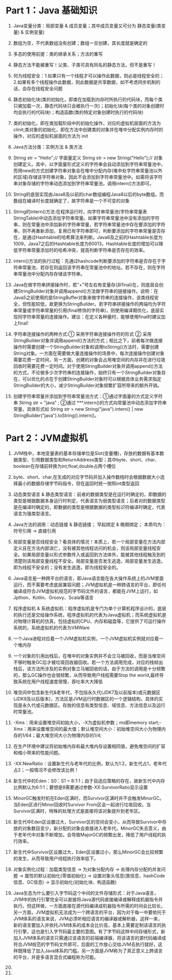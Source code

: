 # **Part 1：Java 基础知识**
1. Java变量分类：局部变量 & 成员变量；其中成员变量又可分为 静态变量(类变量) & 实例变量)

2. 数组为空，不代表数组没有创建；数组一旦创建，其长度就是确定的

3. 多态的使用前提：类的继承关系；方法的重写

4. 静态方法不能被重写！父类、子类可具有同名的静态方法，但不是重写！

5. 何为线程安全：1.如果只有一个线程才可以操作此数据，则必是线程安全的；2.如果有多个线程操作此数据，则此数据是共享数据，如不考虑同步机制的话，会存在线程安全问题

6. 静态初始化块(类的初始化，即类在加载到内存时所执行的代码块，而每个类只被加载一次，静态代码块只会被执行一次)；初始化块(每个类的对象创建时均会执行的代码块)；构造函数(类的特定对象创建时执行的代码块)

7. 类的初始化，即在类加载阶段中的初始化操作，对应的虚拟机层面的方法为 clinit;类对象的初始化，即在方法中创建类的对象并在堆中分配实例内存时的操作，对应的虚拟机层面的方法为 init

8. Java方法分类：实例方法 & 类方法

9. String str = "Hello";// 字面量定义  String str = new String("Hello");// 对象创建定义。其中，以字面量形式定义的字符串会自动添加到字符串常量池中，而用new的方式创建字符串对象会在堆中分配内存(堆中处字符串常量池以外的区域)存储该字符串对象，因此不会添加到字符串常量池中。如需将该字符串对象存储的字符串动态添加到字符串常量池，调用intern()方法即可。

10. String的底层实现由Java8及以前的char数组编程Java8以后的byte数组。而数组在编译时长度就确定了，故字符串是一个不可变的对象

11. String的intern()方法:在程序运行时，向字符串常量池(字符串常量表StringTable)中动态添加字符串常量。如果字符串常量池中没有添加的字符串，则在常量池中添加新的字符串常量，若字符串常量池中存在要添加的字符串，则不再重新添加，复用已有字符串即可，判断要添加的字符串常量是否存在，是通过Hashtable的哈希算法来判断。Java6及之前的Hashtable长度为1009，Java7之后的Hashtable长度为60013，Hashtable长度的增加可以降低字符串常量添加时的哈希冲突，提高判断字符串是否存在的效率。

12. intern()方法的执行过程：先通过hashcode判断要添加的字符串是否存在于字符串常量池，若存在则返回该字符串在常量池中的地址。若不存在，则在字符串常量池中分配内存存储该字符串。

13. Java在做字符串拼接操作时，若"+"号左右有变量存(非final)在，则底层会创建StringBuilder对象并调用append()方法做字符串的链接操作。说明：在Java5之前使用的是StringBuffer对象来做字符串的连接操作，该类线程安全，但性能较低，故更换为StringBuilder。若字符串拼接操作的两端均为字符串常量或字符串常量的引用(final修饰的字符串)，则使用编译期优化，底层实现同字符串常量的连接操作。建议：在定义各种量时，能够使用final时建议加上final!

14. 字符串连接操作的两种方式:① 采用字符串连接操作符的形式 ② 采用StringBuilder对象并调用append()方法的方式；相比之下，前者每次做连接操作时需要创建一个StringBuilder对象和调用toString()方法时，需要创建String对象。一方面在需要做大量连接操作的场景中，每次连接操作创建对象需要花费一定时间，另一方面，创建的对象会占用堆空间的内存并在进行垃圾回收时需要花费一定时间。对于使用StringBuilder对象并调用append()方法的方式，不论做多少次字符串的连接操作，始终只有一个StringBuilder对象存在，可以优化的点在于创建StringBuilder对象时可以根据具体业务需求指定StringBuilder的大小，减少StringBuilder对象频繁扩容所带来的额外开销。

15. 创建字符串常量并添加到字符串常量池方式：①通过字面量的方式定义字符串 String str = "java" ; ②通过 ***.intern()的方式向常量池中动态添加字符串常量，具体形式如 String str = new String("java").intern() | new StringBuilder("java").toString().intern()。


# **Part 2：JVM虚拟机**
1. JVM栈中，本地变量表的基本存储单位是Slot(变量槽)，存放的数据有基本数据类型、引用数据类型和ReturnAddress类型；其中byte、short、char、boolean在存储前转换为int;float,double占两个槽位

2. byte、short、char,在生成的对应字节码并加入操作数栈时会根据数据大小选择最小的数据存储字节码指令，但在返回时统一按照int类型返回

3. 动态类型语言 & 静态类型语言：前者的数据类型是在运行时确定的，即数据的类型是根据数据本身运行时判定，代表语言为弱类型语言；后者对的数据类型是在编译时确定的，即数据的类型是根据数据的类型标识符编译时确定，代表语言为强类型语言。

4. Java方法的调用：动态链接 & 静态链接； 早起绑定 & 晚期绑定； 本质均为：符号引用 -> 直接引用

5. 局部变量是否线程安全？看具体的情况！本质上，若一个局部变量在方法内部定义且在方法内部消亡，没有被其他线程访问的机会，则该局部变量线程安全。如果局部变量以形式参数传入或返回到方法体外，能被其他线程触及到的清楚则该局部变量线程不安全。局部变量是否发生逃逸，局部变量发生逃逸，即为线程不安全的；没有发生逃逸，即为线程安全的。

6. Java语言是一种跨平台的语言，即Java语言能在各大操作系统上的JVM里面运行，而不需要考虑底层兼容问题；JVM虚拟机是一种跨语言的平台，即任何编译成符合JVM虚拟机规范的字节码文件的语言，都能在JVM上运行，如Jpthon、Kotlin、Groovy、Scala等语言

7. 程序虚拟机 & 系统虚拟机：程序虚拟机是专门为单个计算机程序设计的，底层的执行还是交给操作系统，程序虚拟机的代表为Java虚拟机；而系统虚拟机是对物理计算机的仿真，包括虚拟的CPU、内存和磁盘等，它提供了可运行操作系统的，系统虚拟机的代表为VMWare

8. 一个Java进程对应着一个JVM虚拟机实例，一个JVM虚拟机实例就对应着一个堆内存

9. 一个对象的引用出栈后，在堆中的对象实例并不会立马被回收，而是当堆空间不够时触发GC后才被垃圾回收器回收。若一个方法调用完成，对应的栈帧出栈后，该方法所涉及的实例对象立马被回收的话，由于方法的调用是十分频繁的，那么GC操作也会很频繁，从而导致用户线程需要Stop the world,最终导致系统在用户线程速度很慢，吞吐率大大降低

10. 堆空间中包含新生代&老年代，不包括永久代(JDK7及以前版本)或元数据区(JDK8及以后版本)，方法区是JVM运行时数据区的一个逻辑结构，具体的实现是永久代或元数据区。存放的信息有类型信息、域信息、方法信息以及运行时常量池。

11. -Xms：用来设置堆空间初始大小，-X为虚拟机参数；ms即memory start;-Xmx：用来设置堆空间的最大值；默认堆空间大小：初始堆空间大小为物理内存的1/64；最大堆空间大小为物理内存的1/4;

12. 在生产环境中建议将初始堆内存和最大堆内存设置相同值，避免堆空间的扩容和缩小带来的性能问题。

13. -XX:NewRatio：设置新生代与老年代的比例，默认为1:2，新生代占1，老年代占2；一般情况不会修改该比例！

14. 新生代中的Eden：S0：S1 = 8:1:1；由于自适应策略的存在，故新生代中内存比例默认为6:1:1；要想是8需要通过参数-XX:SurvivorRatio显示设置

15. MinorGC触发时机在Eden区满时，而Survivor区满时并不会触发MinorGC。当Eden区进行Minor回收时Survivor From区会一起进行垃圾回收。当Survivor区满时，特殊的处理方式是直接将该对象提升到老年区。

16. 新生代中Eden区设置过大，Survivor区的空间会变小，从而导致Survivor中存放的对象数目变少，新分配的对象会直接进入老年代。MinorGC失去意义，由于老年代中对象不断增加，会导致MajorGC的频繁出发，降低了用户线程的执行效率。

17. 新生代中Survivor区设置过大，Eden区设置过小，那么MinorGC会比较频繁的发生，从而导致用户线程执行效率低下。

18. 对象实例化过程：加载类型信息 -> 为对象分配内存 -> 处理内存分配的并发问题 -> 属性的默认初始化(零值初始化) -> 设置对象头信息(类信息、hashCode信息、GC信息) -> 显示初始化(初始化块、构造函数)

19. Java生态为什么要引入字节码这个中间的文件存储形式：对于Java语言，JVM中的执行引擎完全可以直接将Java源代码直接编译或解释成机器指令并执行。但这样做，一方面直接在源代码编译成机器指令所需的时间会比较长，另一方面，JVM虚拟机无法成为一个跨语言的平台，因为对于每一中要依托于JVM体系的语言来说，JVM必须听相应语言的编译器或解析器，这样一来，新的语言要加入并依托JVM体系的成本会比价高，基本上需要定制该语言的执行引擎，这也是引入字节码最主要的意图。有了字节码这样中间存储形式，新加入JVM体系的语言只需通过该语言的前端编译器，将该语言的源代码编译成符合JVM规范的字节码文件即可，后面的工作放心交给JVM去执行就好。这样既降低了加入Java体系的门槛，另一方面是JVM称为了真正意义上跨语言的平台，并是多语言混合式编程称为可能。

20. 

21. 